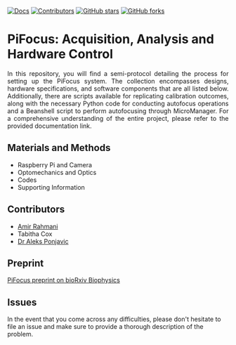 [![Docs](https://img.shields.io/badge/documentation-link-blueviolet)](https://github.com/PonjavicLab/piFocus/blob/main/PiFocusDraft.md)
[![Contributors](https://img.shields.io/github/contributors-anon/PonjavicLab/PiFocus)](https://github.com/PonjavicLab/PiFocus/graphs/contributors)
[![GitHub stars](https://img.shields.io/github/stars/PonjavicLab/PiFocus?style=social)](https://github.com/PonjavicLab/PiFocus/)
[![GitHub forks](https://img.shields.io/github/forks/PonjavicLab/PiFocus?style=social)](https://github.com/PonjavicLab/PiFocus/)

# PiFocus: Acquisition, Analysis and Hardware Control

<p align="justify">
In this repository, you will find a semi-protocol detailing the process for setting up the PiFocus system. The collection encompasses designs, hardware specifications, and software components that are all listed below. Additionally, there are scripts available for replicating calibration outcomes, along with the necessary Python code for conducting autofocus operations and a Beanshell script to perform autofocusing through MicroManager. For a comprehensive understanding of the entire project, please refer to the provided documentation link.
</p>

## Materials and Methods
 - Raspberry Pi and Camera
 - Optomechanics and Optics
 - Codes
 - Supporting Information

## **Contributors**
- [Amir Rahmani](https://github.com/AmirSTORMic)
- Tabitha Cox
- [Dr Aleks Ponjavic](https://eps.leeds.ac.uk/physics/staff/8090/dr-aleks-ponjavic)

## **Preprint**
[PiFocus preprint on bioRxiv Biophysics](https://www.biorxiv.org/content/10.1101/2024.01.15.575442v1)

## Issues
In the event that you come across any difficulties, please don't hesitate to file an issue and make sure to provide a thorough description of the problem.
